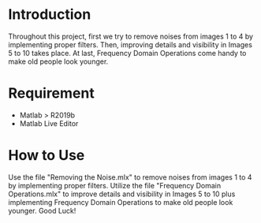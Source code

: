 # Introduction
Throughout this project, first we try to remove noises from images 1 to 4 by implementing proper filters. Then, improving details and visibility in Images 5 to 10 takes place. At last, Frequency Domain Operations come handy to make old people look younger.

# Requirement
* Matlab > R2019b
* Matlab Live Editor

# How to Use
Use the file "Removing the Noise.mlx" to remove noises from images 1 to 4 by implementing proper filters. Utilize the file "Frequency Domain Operations.mlx" to improve details and visibility in Images 5 to 10 plus implementing Frequency Domain Operations to make old people look younger. Good Luck!
